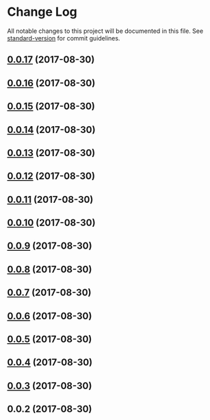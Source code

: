 # Change Log

All notable changes to this project will be documented in this file. See [standard-version](https://github.com/conventional-changelog/standard-version) for commit guidelines.

<a name="0.0.17"></a>
## [0.0.17](https://github.com/d-weeteling/dbg-buck-trap/compare/v0.0.16...v0.0.17) (2017-08-30)



<a name="0.0.16"></a>
## [0.0.16](https://github.com/d-weeteling/dbg-buck-trap/compare/v0.0.15...v0.0.16) (2017-08-30)



<a name="0.0.15"></a>
## [0.0.15](https://github.com/d-weeteling/dbg-buck-trap/compare/v0.0.14...v0.0.15) (2017-08-30)



<a name="0.0.14"></a>
## [0.0.14](https://github.com/d-weeteling/dbg-buck-trap/compare/v0.0.13...v0.0.14) (2017-08-30)



<a name="0.0.13"></a>
## [0.0.13](https://github.com/d-weeteling/dbg-buck-trap/compare/v0.0.12...v0.0.13) (2017-08-30)



<a name="0.0.12"></a>
## [0.0.12](https://github.com/d-weeteling/dbg-buck-trap/compare/v0.0.11...v0.0.12) (2017-08-30)



<a name="0.0.11"></a>
## [0.0.11](https://github.com/d-weeteling/dbg-buck-trap/compare/v0.0.10...v0.0.11) (2017-08-30)



<a name="0.0.10"></a>
## [0.0.10](https://github.com/d-weeteling/dbg-buck-trap/compare/v0.0.9...v0.0.10) (2017-08-30)



<a name="0.0.9"></a>
## [0.0.9](https://github.com/d-weeteling/dbg-buck-trap/compare/v0.0.8...v0.0.9) (2017-08-30)



<a name="0.0.8"></a>
## [0.0.8](https://github.com/d-weeteling/dbg-buck-trap/compare/v0.0.7...v0.0.8) (2017-08-30)



<a name="0.0.7"></a>
## [0.0.7](https://github.com/d-weeteling/dbg-buck-trap/compare/v0.0.6...v0.0.7) (2017-08-30)



<a name="0.0.6"></a>
## [0.0.6](https://github.com/d-weeteling/dbg-buck-trap/compare/v0.0.5...v0.0.6) (2017-08-30)



<a name="0.0.5"></a>
## [0.0.5](https://github.com/d-weeteling/dbg-buck-trap/compare/v0.0.4...v0.0.5) (2017-08-30)



<a name="0.0.4"></a>
## [0.0.4](https://github.com/d-weeteling/dbg-buck-trap/compare/v0.0.3...v0.0.4) (2017-08-30)



<a name="0.0.3"></a>
## [0.0.3](https://github.com/d-weeteling/dbg-buck-trap/compare/v0.0.2...v0.0.3) (2017-08-30)



<a name="0.0.2"></a>
## 0.0.2 (2017-08-30)
